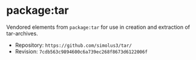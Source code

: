 # package:tar

Vendored elements from `package:tar` for use in creation and extraction of
tar-archives.

 * Repository: `https://github.com/simolus3/tar/`
 * Revision: `7cdb563c9894600c6a739ec268f8673d6122006f`
